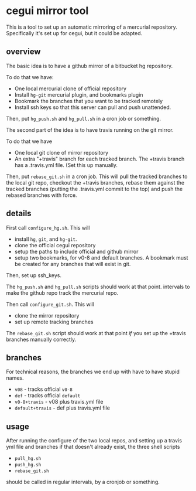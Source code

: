 cegui mirror tool
=================

This is a tool to set up an automatic mirroring of a mercurial repository.
Specifically it's set up for cegui, but it could be adapted.

overview
--------

The basic idea is to have a github mirror of a bitbucket hg repository.

To do that we have:

- One local mercurial clone of official repository
- Install `hg-git` mercurial plugin, and bookmarks plugin
- Bookmark the branches that you want to be tracked remotely
- Install ssh keys so that this server can pull and push unattended.

Then, put `hg_push.sh` and `hg_pull.sh` in a cron job or something.

The second part of the idea is to have travis running on the git mirror.

To do that we have

- One local git clone of mirror repository
- An extra "+travis" branch for each tracked branch. The +travis branch has
  a .travis.yml file. (Set this up manually.

Then, put `rebase_git.sh` in a cron job. This will pull the tracked branches
to the local git repo, checkout the +travis branches, rebase them against
the tracked branches (putting the .travis.yml commit to the top) and push
the rebased branches with force.

details
-------

First call `configure_hg.sh`. This will

* install `hg`, `git`, and `hg-git`.
* clone the official cegui repository
* setup the paths to include official and github mirror
* setup two bookmarks, for v0-8 and default branches. A bookmark must
  be created for any branches that will exist in git.

Then, set up ssh_keys.

The `hg_push.sh` and `hg_pull.sh` scripts should work at that point.
intervals to make the github repo track the mercurial repo.

Then call `configure_git.sh`. This will

* clone the mirror repository
* set up remote tracking branches

The `rebase_git.sh` script should work at that point *if* you set up the
+travis branches manually correctly.

branches
--------

For technical reasons, the branches we end up with have to have stupid names.

* `v08` - tracks official `v0-8`
* `def` - tracks official `default`
* `v0-8+travis` - v08 plus travis.yml file
* `default+travis` - def plus travis.yml file

usage
-----

After running the configure of the two local repos, and setting up a travis yml
file and branches if that doesn't already exist, the three shell scripts

* `pull_hg.sh`
* `push_hg.sh`
* `rebase_git.sh`

should be called in regular intervals, by a cronjob or something.
